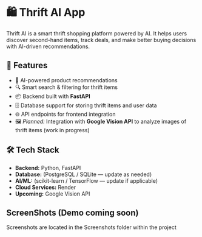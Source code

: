 # 🛍️ Thrift AI App

Thrift AI is a smart thrift shopping platform powered by AI. It helps users discover second-hand items, track deals, and make better buying decisions with AI-driven recommendations.

## 🚀 Features
- 🤖 AI-powered product recommendations  
- 🔍 Smart search & filtering for thrift items  
- 📦 Backend built with **FastAPI**  
- 🗄️ Database support for storing thrift items and user data  
- 🌐 API endpoints for frontend integration  
- 🖼️ *Planned:* Integration with **Google Vision API** to analyze images of thrift items (work in progress)  

## 🛠️ Tech Stack
- **Backend:** Python, FastAPI  
- **Database:** (PostgreSQL / SQLite — update as needed)  
- **AI/ML:** (scikit-learn / TensorFlow — update if applicable)  
- **Cloud Services:** Render  
- **Upcoming:** Google Vision API
  

## ScreenShots (Demo coming soon)

Screenshots are located in the Screenshots folder within the project
